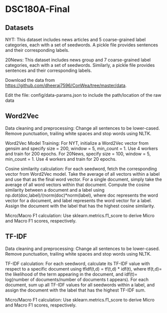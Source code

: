 # DSC180A-Final

## Datasets
NYT: This dataset includes news articles and 5 coarse-grained label categories, each with a set of seedwords. A pickle file provides sentences and their corresponding labels.

20News: This dataset includes news group and 7 coarse-grained label categories, each with a set of seedwords. Similarly, a pickle file provides sentences and their corresponding labels. 

Download the data from https://github.com/dheeraj7596/ConWea/tree/master/data.

Edit the file: config/data-params.json to include the path/location of the raw data

## Word2Vec
Data cleaning and preprocessing: Change all sentences to be lower-cased. Remove punctuation, trailing white spaces and stop words using NLTK. 

Word2Vec Model Training: For NYT, initialize a Word2Vec vector from gensim and specify size = 200, window = 5, min_count = 1. Use 4 workers and train for 200 epochs. For 20News, specify size = 100, window = 5, min_count = 1. Use 4 workers and train for 20 epochs. 

Cosine similarity calculation: For each seedword, fetch the corresponding vector from Word2Vec model. Take the average of all vectors within a label and use that as the final word vector. For a single document, simply take the average of all word vectors within that document. Compute the cosine similarity between a document and a label using np.dot(doc,label)/(norm(doc)*norm(label), where doc represents the word vector for a document, and label represents the word vector for a label. Assign the document with the label that has the highest cosine similarity.

Micro/Macro F1 calculation: Use sklearn.metrics.f1_score to derive Micro and Macro F1 scores, respectively.

## TF-IDF
Data cleaning and preprocessing: Change all sentences to be lower-cased. Remove punctuation, trailing white spaces and stop words using NLTK.

TF-IDF calculation: For each seedword, calculate its TF-IDF value with respect to a specific document using tfidf(t,d) = tf(t,d) * idf(t), where tf(t,d)= the likelihood of the term appearing in the document, and idf(t)= log(number of documents/number of documents t appears). For each document, sum up all TF-IDF values for all seedwords within a label, and assign the document with the label that has the highest TF-IDF sum.

Micro/Macro F1 calculation: Use sklearn.metrics.f1_score to derive Micro and Macro F1 scores, respectively.
